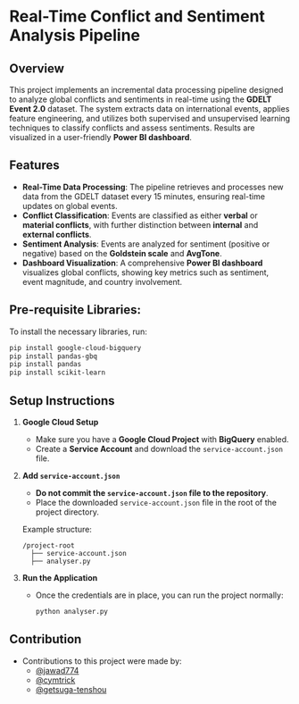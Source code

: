 # Real-Time Conflict and Sentiment Analysis Pipeline

## Overview

This project implements an incremental data processing pipeline designed to analyze global conflicts and sentiments in real-time using the **GDELT Event 2.0** dataset. The system extracts data on international events, applies feature engineering, and utilizes both supervised and unsupervised learning techniques to classify conflicts and assess sentiments. Results are visualized in a user-friendly **Power BI dashboard**.

## Features

- **Real-Time Data Processing**: The pipeline retrieves and processes new data from the GDELT dataset every 15 minutes, ensuring real-time updates on global events.
- **Conflict Classification**: Events are classified as either **verbal** or **material conflicts**, with further distinction between **internal** and **external conflicts**.
- **Sentiment Analysis**: Events are analyzed for sentiment (positive or negative) based on the **Goldstein scale** and **AvgTone**.
- **Dashboard Visualization**: A comprehensive **Power BI dashboard** visualizes global conflicts, showing key metrics such as sentiment, event magnitude, and country involvement.

## Pre-requisite Libraries:

To install the necessary libraries, run:

```bash
pip install google-cloud-bigquery
pip install pandas-gbq
pip install pandas
pip install scikit-learn
```

## Setup Instructions

1. **Google Cloud Setup**

   - Make sure you have a **Google Cloud Project** with **BigQuery** enabled.
   - Create a **Service Account** and download the `service-account.json` file.

2. **Add `service-account.json`**

   - **Do not commit the `service-account.json` file to the repository**.
   - Place the downloaded `service-account.json` file in the root of the project directory.

   Example structure:

   ```
   /project-root
     ├── service-account.json
     ├── analyser.py
   ```

3. **Run the Application**
   - Once the credentials are in place, you can run the project normally:
     ```bash
     python analyser.py
     ```

## Contribution

- Contributions to this project were made by:
  - [@jawad774](https://github.com/jawad774)
  - [@cymtrick](https://github.com/cymtrick)
  - [@getsuga-tenshou](https://github.com/getsuga-tenshou)
